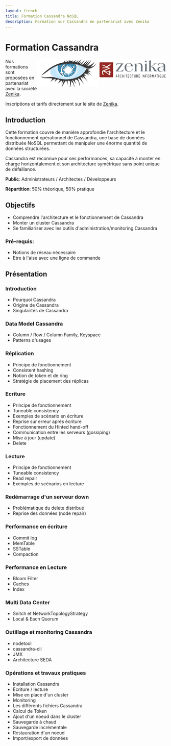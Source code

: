 ```yaml
---
layout: french
title: Formation Cassandra NoSQL
description: Formation sur Cassandra en partenariat avec Zenika 
---
```


# Formation Cassandra

<a href="http://www.zenika.com"><img align="right" src="/images/partners/logo-zenika.gif" align="left"/></a>
<a href="http://cassandra.apache.org"><img align="right" src="/images/logo/cassandra-logo.png" align="left"/></a>

Nos formations sont proposées en partenariat avec la société <a href="http://www.zenika.com">Zenika</a>.

Inscriptions et tarifs directement sur le site de <a href="http://www.zenika.com/formation_celerio.php" target="new">Zenika</a>.


## Introduction
Cette formation couvre de manière approfondie l'architecture et le fonctionnement opérationnel de Cassandra, une base de données distribuée NoSQL permettant de manipuler une énorme quantité de données structurées. 

Cassandra est reconnue pour ses performances, sa capacité à monter en charge horizontalement et son architecture symétrique sans point unique de défaillance.

**Public**: Administrateurs / Architectes / Développeurs

**Répartition**: 50% théorique, 50% pratique

## Objectifs

* Comprendre l'architecture et le fonctionnement de Cassandra
* Monter un cluster Cassandra
* Se familiariser avec les outils d'administration/monitoring Cassandra

### Pré-requis:

* Notions de réseau nécessaire
* Etre à l'aise avec une ligne de commande



## Présentation

### Introduction

* Pourquoi Cassandra
* Origine de Cassandra
* Singularités de Cassandra

### Data Model Cassandra

* Column / Row / Column Family, Keyspace
* Patterns d'usages

### Réplication

* Principe de fonctionnement
* Consistent hashing
* Notion de token et de ring
* Stratégie de placement des réplicas

### Ecriture

* Principe de fonctionnement
* Tuneable consistency
* Exemples de scénario en écriture
* Reprise sur erreur après écriture
* Fonctionnement du Hinted hand-off
* Communication entre les serveurs (gossiping)
* Mise à jour (update)
* Delete

### Lecture

* Principe de fonctionnement
* Tuneable consistency
* Read repair
* Exemples de scénarios en lecture

### Redémarrage d'un serveur down
* Problématique du delete distribué
* Reprise des données (node repair)

### Performance en écriture

* Commit log
* MemTable
* SSTable
* Compaction

### Performance en Lecture

* Bloom Filter
* Caches
* Index

### Multi Data Center

* Snitch et NetworkTopologyStrategy
* Local & Each Quorum

### Outillage et monitoring Cassandra

* nodetool
* cassandra-cli
* JMX
* Architecture SEDA


### Opérations et travaux pratiques

* Installation Cassandra
* Ecriture / lecture
* Mise en place d'un cluster
* Monitoring
* Les différents fichiers Cassandra
* Calcul de Token
* Ajout d'un noeud dans le cluster
* Sauvegarde à chaud
* Sauvegarde incrémentale
* Restauration d'un noeud
* Import/export de données

